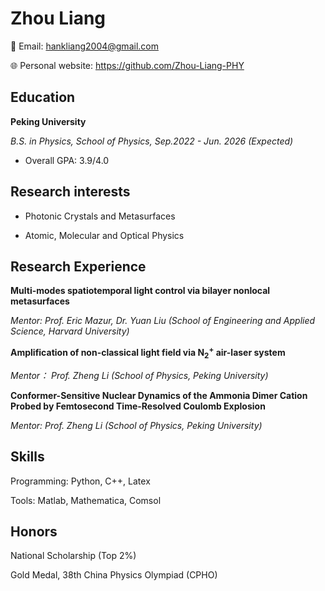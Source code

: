 # Zhou Liang

📧 Email: hankliang2004@gmail.com 

🌐 Personal website: https://github.com/Zhou-Liang-PHY

## Education

**Peking University**

*B.S. in Physics, School of Physics, Sep.2022 - Jun. 2026 (Expected)*

* Overall GPA: 3.9/4.0

## Research interests

* Photonic Crystals and Metasurfaces

* Atomic, Molecular and Optical Physics

## Research Experience

**Multi-modes spatiotemporal light control via bilayer nonlocal metasurfaces**

*Mentor: Prof. Eric Mazur, Dr. Yuan Liu (School of Engineering and Applied Science, Harvard University)*

**Amplification of non-classical light field via $\mathrm{N}_2^+$ air-laser system**

*Mentor： Prof. Zheng Li (School of Physics, Peking University)*

**Conformer-Sensitive Nuclear Dynamics of the Ammonia Dimer Cation Probed by Femtosecond Time-Resolved Coulomb Explosion**

*Mentor: Prof. Zheng Li (School of Physics, Peking University)*


## Skills

Programming: Python, C++, Latex

Tools: Matlab, Mathematica, Comsol

## Honors

National Scholarship (Top 2%)

Gold Medal, 38th China Physics Olympiad (CPHO)

